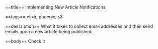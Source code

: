 ==title==
Implementing New Article Notifications

==tags==
elixir, phoenix, s3

==description==
What it takes to collect email addresses and then send emails upon a new article 
being published.

==body==
Check it
